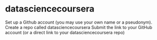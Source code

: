 # datasciencecoursera
Set up a Github account (you may use your own name or a pseudonym). Create a repo called datasciencecoursera Submit the link to your GitHub account (or a direct link to your datasciencecoursera repo)
